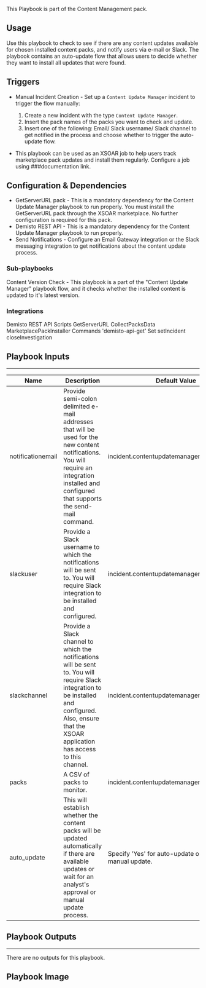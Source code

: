 
This Playbook is part of the Content Management pack.

## Usage
Use this playbook to check to see if there are any content updates available for chosen installed content packs, and notify users via e-mail or Slack. The playbook contains an auto-update flow that allows users to decide whether they want to install all updates that were found.

## Triggers
- Manual Incident Creation - Set up a `Content Update Manager` incident to trigger the flow manually:
    1) Create a new incident with the type  `Content Update Manager`.
    2) Insert the pack names of the packs you want to check and update.
    3) Insert one of the following: Email/ Slack username/ Slack channel to get notified in the process and choose whether to trigger the auto-update flow.

- This playbook can be used as an XSOAR job to help users track marketplace pack updates and install them regularly. Configure a job using ###documentation link.

## Configuration & Dependencies
 
- GetServerURL pack - This is a mandatory dependency for the Content Update Manager playbook to run properly. You must install the GetServerURL pack through the XSOAR marketplace. No further configuration is required for this pack.
- Demisto REST API - This is a mandatory dependency for the Content Update Manager playbook to run properly. 
- Send Notifications - Configure an Email Gateway integration or the Slack messaging integration to get notifications about the content update process.

### Sub-playbooks
Content Version Check - This playbook is a part of the "Content Update Manager" playbook flow, and it checks whether the installed content is updated to it's latest version.

### Integrations
Demisto REST API
Scripts
GetServerURL
CollectPacksData
MarketplacePackInstaller
Commands
'demisto-api-get'
Set
setIncident
closeInvestigation
 
 
 
## Playbook Inputs
 ---

| **Name** | **Description** | **Default Value** | **Required** |
| --- | --- | --- | --- | 
| notificationemail | Provide semi-colon delimited e-mail addresses that will be used for the new content notifications. You will require an integration installed and configured that supports the send-mail command. | incident.contentupdatemanageremail | Optional |
| slackuser | Provide a Slack username to which the notifications will be sent to. You will require Slack integration to be installed and configured. | incident.contentupdatemanagerslackusername | Optional |
| slackchannel | Provide a Slack channel to which the notifications will be sent to. You will require Slack integration to be installed and configured. Also, ensure that the XSOAR application has access to this channel. | incident.contentupdatemanagerslackchannel | Optional |
| packs | A CSV of packs to monitor. | incident.contentupdatemanagerpackselection | Required |
| auto_update | This will establish whether the content packs will be updated automatically if there are available updates or wait for an analyst's approval or manual update process. | Specify 'Yes' for auto-update or 'No' for manual update. | Optional |

 
## Playbook Outputs
 ---

There are no outputs for this playbook.

## Playbook Image
